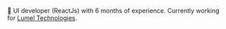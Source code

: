 👋 UI developer (ReactJs) with 6 months of experience. Currently working for [Lumel Technologies](https://lumel.com).

<!---
mrrajsoni/mrrajsoni is a ✨ special ✨ repository because its `README.md` (this file) appears on your GitHub profile.
You can click the Preview link to take a look at your changes.
--->
